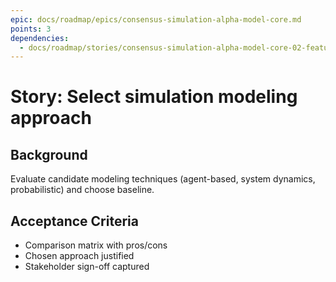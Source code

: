 ```yaml
---
epic: docs/roadmap/epics/consensus-simulation-alpha-model-core.md
points: 3
dependencies:
  - docs/roadmap/stories/consensus-simulation-alpha-model-core-02-feature-engineering.md
---
```

# Story: Select simulation modeling approach

## Background
Evaluate candidate modeling techniques (agent-based, system dynamics, probabilistic) and choose baseline.

## Acceptance Criteria
- Comparison matrix with pros/cons
- Chosen approach justified
- Stakeholder sign-off captured

